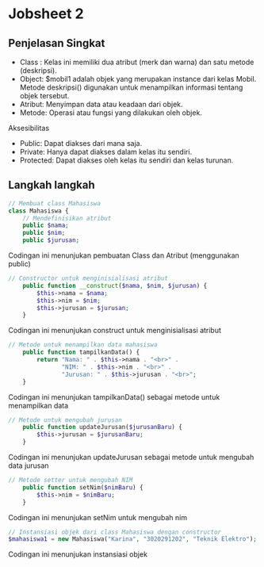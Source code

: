 # Jobsheet 2

<h2> Penjelasan Singkat </h2>

- Class : Kelas ini memiliki dua atribut (merk dan warna) dan satu metode
(deskripsi).
- Object: $mobil1 adalah objek yang merupakan instance dari kelas Mobil.
Metode deskripsi() digunakan untuk menampilkan informasi tentang objek
tersebut.
- Atribut: Menyimpan data atau keadaan dari objek.
- Metode: Operasi atau fungsi yang dilakukan oleh objek.

<p> Aksesibilitas </p>

- Public: Dapat diakses dari mana saja.
- Private: Hanya dapat diakses dalam kelas itu sendiri.
- Protected: Dapat diakses oleh kelas itu sendiri dan kelas turunan.

<h2> Langkah langkah </h2>

```php
// Membuat class Mahasiswa
class Mahasiswa {
    // Mendefinisikan atribut
    public $nama;
    public $nim;  
    public $jurusan;
```
Codingan ini menunjukan pembuatan Class dan Atribut (menggunakan public)

```php
// Constructor untuk menginisialisasi atribut
    public function __construct($nama, $nim, $jurusan) {
        $this->nama = $nama;
        $this->nim = $nim;
        $this->jurusan = $jurusan;
    }
```
Codingan ini menunjukan construct untuk menginisialisasi atribut

```php
// Metode untuk menampilkan data mahasiswa
    public function tampilkanData() {
        return "Nama: " . $this->nama . "<br>" .
               "NIM: " . $this->nim . "<br>" .
               "Jurusan: " . $this->jurusan . "<br>";
    }
```
Codingan ini menunjukan tampilkanData() sebagai metode untuk menampilkan data

```php
// Metode untuk mengubah jurusan
    public function updateJurusan($jurusanBaru) {
        $this->jurusan = $jurusanBaru;
    }
```
Codingan ini menunjukan updateJurusan sebagai metode untuk mengubah data jurusan

```php
// Metode setter untuk mengubah NIM
    public function setNim($nimBaru) {
        $this->nim = $nimBaru;
    }
```

Codingan ini menunjukan setNim untuk mengubah nim

```php
// Instansiasi objek dari class Mahasiswa dengan constructor
$mahasiswa1 = new Mahasiswa("Karina", "3020291202", "Teknik Elektro");
```
Codingan ini menunjukan instansiasi objek

```php
